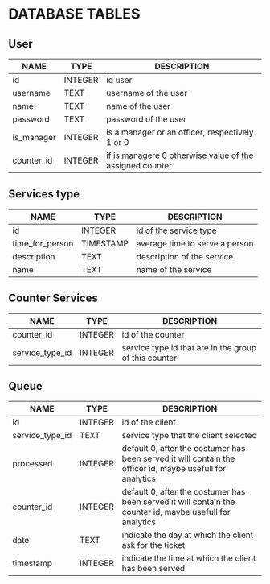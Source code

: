 # DATABASE TABLES

## User
|NAME|TYPE|DESCRIPTION|
|---|---|---|
|id|INTEGER|id user|
|username|TEXT|username of the user|
|name|TEXT|name of the user|
|password|TEXT|password of the user|
|is_manager|INTEGER|is a manager or an officer, respectively 1 or 0|
|counter_id|INTEGER|if is managere 0 otherwise value of the assigned counter |

## Services type
|NAME|TYPE|DESCRIPTION|
|---|---|---|
|id|INTEGER|id of the service type|
|time_for_person|TIMESTAMP|average time to serve a person|
|description|TEXT|description of the service|
|name|TEXT|name of the service|

## Counter Services 
|NAME|TYPE|DESCRIPTION|
|---|---|---|
|counter_id|INTEGER|id of the counter|
|service_type_id|INTEGER|service type id that are in the group of this counter|


## Queue
|NAME|TYPE|DESCRIPTION|
|---|---|---|
|id|INTEGER|id of the client|
|service_type_id|TEXT|service type that the client selected|
|processed|INTEGER|default 0, after the costumer has been served it will contain the officer id, maybe usefull for analytics|
|counter_id|INTEGER|default 0, after the costumer has been served it will contain the counter id, maybe usefull for analytics|
|date|TEXT|indicate the day at which the client ask for the ticket|
|timestamp|INTEGER|indicate the time at which the client has been served|
